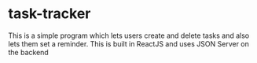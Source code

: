 
# task-tracker

This is a simple program which lets users create and delete tasks and also lets them set a reminder.
This is built in ReactJS and uses JSON Server on the backend
